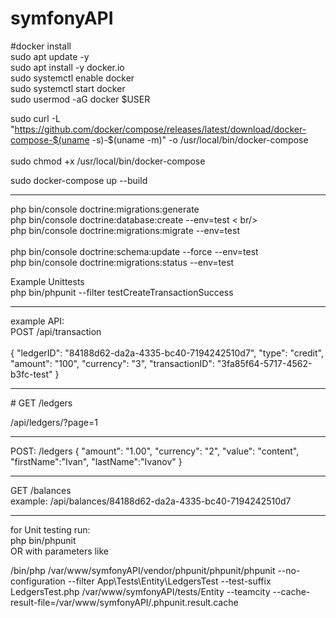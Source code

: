 # symfonyAPI

#docker install <br/>
sudo apt update -y<br/>
sudo apt install -y docker.io<br/>
sudo systemctl enable docker <br/>
sudo systemctl start docker <br/>
sudo usermod -aG docker $USER <br/>

sudo curl -L "https://github.com/docker/compose/releases/latest/download/docker-compose-$(uname -s)-$(uname -m)" -o /usr/local/bin/docker-compose <br/>
<br/>sudo chmod +x /usr/local/bin/docker-compose <br/>

sudo docker-compose up --build

<hr>

php bin/console doctrine:migrations:generate <br/>
php bin/console doctrine:database:create --env=test < br/>
<br/>
php bin/console doctrine:migrations:migrate --env=test <br/>
<br/>
php bin/console doctrine:schema:update --force --env=test <br/>
php bin/console doctrine:migrations:status --env=test <br/>

Example Unittests <br/>
php bin/phpunit --filter testCreateTransactionSuccess

<hr>
example API:<br>
POST /api/transaction<br/> 

<br/>
{
  "ledgerID": "84188d62-da2a-4335-bc40-7194242510d7",
  "type": "credit",
  "amount": "100",
  "currency": "3",
  "transactionID": "3fa85f64-5717-4562-b3fc-test"
}
<hr>
# GET /ledgers

/api/ledgers/?page=1
<hr>
POST:
/ledgers
{
"amount": "1.00",
"currency": "2",
"value": "content",
"firstName":"Ivan",
"lastName":"Ivanov"
}
<hr>
GET
/balances <br>
example:
/api/balances/84188d62-da2a-4335-bc40-7194242510d7

<hr>
for Unit testing run: <br>
php bin/phpunit <br>
OR with parameters like<br>

/bin/php /var/www/symfonyAPI/vendor/phpunit/phpunit/phpunit --no-configuration --filter App\\Tests\\Entity\\LedgersTest --test-suffix LedgersTest.php /var/www/symfonyAPI/tests/Entity --teamcity --cache-result-file=/var/www/symfonyAPI/.phpunit.result.cache
